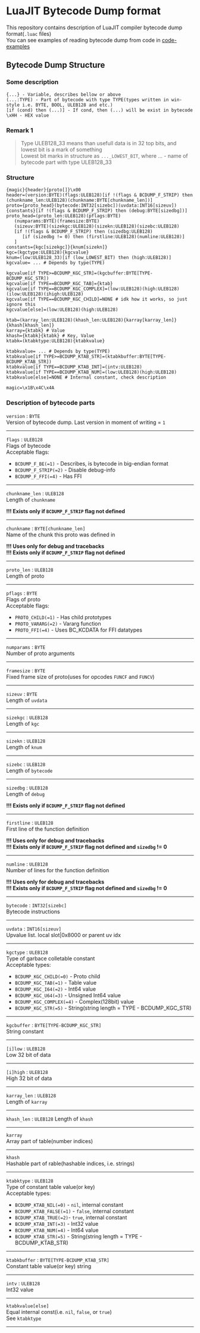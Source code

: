 # LuaJIT Bytecode Dump format
This repository contains description of LuaJIT compiler bytecode dump format(`.luac` files)  
You can see examples of reading bytecode dump from code in [code-examples](https://github.com/RedHolms/LuaJIT-BytecodeDumpFormat/tree/main/code-examples)

## Bytecode Dump Structure  

### Some description  
`{...} - Variable, describes bellow or above`  
`(...:TYPE) - Part of bytecode with type TYPE(types written in win-style i.e. BYTE, BOOL, ULEB128 and etc.)`  
`[if (cond) then (...)] - If cond, then (...) will be exist in bytecode`  
`\xHH - HEX value`  

### Remark 1
> Type ULEB128_33 means than usefull data is in 32 top bits, and lowest bit is a mark of something  
> Lowest bit marks in structure as `..._LOWEST_BIT`, where ... - name of bytecode part with type ULEB128_33


### Structure
```
{magic}{header}{proto[]}\x00
header=(version:BYTE)(flags:ULEB128)[if !(flags & BCDUMP_F_STRIP) then (chunkname_len:ULEB128)(chunkname:BYTE[chunkname_len])]
proto={proto_head}(bytecode:INT32[sizebc])(uvdata:INT16[sizeuv]){constants}[if !(flags & BCDUMP_F_STRIP) then (debug:BYTE[sizedbg])]
proto_head=(proto_len:ULEB128)(pflags:BYTE)
   (numparams:BYTE)(framesize:BYTE)
   (sizeuv:BYTE)(sizekgc:ULEB128)(sizekn:ULEB128)(sizebc:ULEB128)
   [if !(flags & BCDUMP_F_STRIP) then (sizedbg:ULEB128)
      [if (sizedbg != 0) then (firstline:ULEB128)(numline:ULEB128)]
   ]
constants={kgc[sizekgc]}{knum[sizekn]}
kgc=(kgctype:ULEB128){kgcvalue}
knum=(low:ULEB128_33)[if (low_LOWEST_BIT) then (high:ULEB128)]
kgcvalue= ... # Depends by type(TYPE)

kgcvalue[if TYPE>=BCDUMP_KGC_STR]=(kgcbuffer:BYTE[TYPE-BCDUMP_KGC_STR])
kgcvalue[if TYPE==BCDUMP_KGC_TAB]={ktab}
kgcvalue[if TYPE==BCDUMP_KGC_COMPLEX]=(low:ULEB128)(high:ULEB128)(ilow:ULEB128)(ihigh:ULEB128)
kgcvalue[if TYPE==BCDUMP_KGC_CHILD]=NONE # idk how it works, so just ignore this
kgcvalue[else]=(low:ULEB128)(high:ULEB128)

ktab=(karray_len:ULEB128)(khash_len:ULEB128){karray[karray_len]}{khash[khash_len]}
karray={ktabk} # Value
khash={ktabk}{ktabk} # Key, Value
ktabk=(ktabktype:ULEB128){ktabkvalue}

ktabkvalue= ... # Depends by type(TYPE)
ktabkvalue[if TYPE>=BCDUMP_KTAB_STR]=(ktabkbuffer:BYTE[TYPE-BCDUMP_KTAB_STR])
ktabkvalue[if TYPE==BCDUMP_KTAB_INT]=(intv:ULEB128)
ktabkvalue[if TYPE==BCDUMP_KTAB_NUM]=(low:ULEB128)(high:ULEB128)
ktabkvalue[else]=NONE # Internal constant, check description

magic=\x1B\x4C\x4A
```

### Description of bytecode parts
`version` : `BYTE`  
Version of bytecode dump. Last version in moment of writing = `1`  

-----------------------------------------------------------------

`flags` : `ULEB128`  
Flags of bytecode  
Acceptable flags:  
   - `BCDUMP_F_BE(=1)` - Describes, is bytecode in big-endian format  
   - `BCDUMP_F_STRIP(=2)` - Disable debug-info  
   - `BCDUMP_F_FFI(=4)` - Has FFI

-----------------------------------------------------------------

`chunkname_len` : `ULEB128`  
Length of `chunkname`  
  
**!!! Exists only if `BCDUMP_F_STRIP` flag not defined**

-----------------------------------------------------------------

`chunkname` : `BYTE[chunkname_len]`  
Name of the chunk this proto was defined in
  
**!!! Uses only for debug and tracebacks**  
**!!! Exists only if `BCDUMP_F_STRIP` flag not defined**

-----------------------------------------------------------------

`proto_len` : `ULEB128`  
Length of proto

-----------------------------------------------------------------

`pflags` : `BYTE`  
Flags of proto  
Acceptable flags:  
   - `PROTO_CHILD(=1)` - Has child prototypes
   - `PROTO_VARARG(=2)` - Vararg function
   - `PROTO_FFI(=4)` - Uses BC_KCDATA for FFI datatypes

-----------------------------------------------------------------

`numparams` : `BYTE`  
Number of proto arguments

-----------------------------------------------------------------

`framesize` : `BYTE`  
Fixed frame size of proto(uses for opcodes `FUNCF` and `FUNCV`)

-----------------------------------------------------------------

`sizeuv` : `BYTE`  
Length of `uvdata`

-----------------------------------------------------------------

`sizekgc` : `ULEB128`  
Length of `kgc`

-----------------------------------------------------------------

`sizekn` : `ULEB128`  
Length of `knum`

-----------------------------------------------------------------

`sizebc` : `ULEB128`  
Length of `bytecode`

-----------------------------------------------------------------

`sizedbg` : `ULEB128`  
Length of `debug`  
  
**!!! Exists only if `BCDUMP_F_STRIP` flag not defined**

-----------------------------------------------------------------

`firstline` : `ULEB128`  
First line of the function definition  
  
**!!! Uses only for debug and tracebacks**  
**!!! Exists only if `BCDUMP_F_STRIP` flag not defined and `sizedbg` != 0**

-----------------------------------------------------------------

`numline` : `ULEB128`  
Number of lines for the function definition  
  
**!!! Uses only for debug and tracebacks**  
**!!! Exists only if `BCDUMP_F_STRIP` flag not defined and `sizedbg` != 0**

-----------------------------------------------------------------

`bytecode` : `INT32[sizebc]`  
Bytecode instructions

-----------------------------------------------------------------

`uvdata` : `INT16[sizeuv]`  
Upvalue list. local slot|0x8000 or parent uv idx

-----------------------------------------------------------------

`kgctype` : `ULEB128`  
Type of garbace colletable constant  
Acceptable types:
   - `BCDUMP_KGC_CHILD(=0)` - Proto child
   - `BCDUMP_KGC_TAB(=1)` - Table value
   - `BCDUMP_KGC_I64(=2)` - Int64 value
   - `BCDUMP_KGC_U64(=3)` - Unsigned Int64 value
   - `BCDUMP_KGC_COMPLEX(=4)` - Complex(128bit) value
   - `BCDUMP_KGC_STR(=5)` - String(string length = TYPE - BCDUMP_KGC_STR)

-----------------------------------------------------------------

`kgcbuffer` : `BYTE[TYPE-BCDUMP_KGC_STR]`  
String constant

-----------------------------------------------------------------

`[i]low` : `ULEB128`  
Low 32 bit of data

-----------------------------------------------------------------

`[i]high` : `ULEB128`  
High 32 bit of data  

-----------------------------------------------------------------

`karray_len` : `ULEB128`  
Length of `karray`

-----------------------------------------------------------------

`khash_len` : `ULEB128`
Length of `khash`

-----------------------------------------------------------------

`karray`  
Array part of table(number indices)

-----------------------------------------------------------------

`khash`  
Hashable part of rable(hashable indices, i.e. strings)

-----------------------------------------------------------------

`ktabktype` : `ULEB128`  
Type of constant table value(or key)  
Acceptable types:
   - `BCDUMP_KTAB_NIL(=0)` - `nil`, internal constant
   - `BCDUMP_KTAB_FALSE(=1)` - `false`, internal constant
   - `BCDUMP_KTAB_TRUE(=2)`- `true`, internal constant
   - `BCDUMP_KTAB_INT(=3)` - Int32 value
   - `BCDUMP_KTAB_NUM(=4)` - Int64 value
   - `BCDUMP_KTAB_STR(=5)` - String(string length = TYPE - BCDUMP_KTAB_STR)

-----------------------------------------------------------------

`ktabkbuffer` : `BYTE[TYPE-BCDUMP_KTAB_STR]`  
Constant table value(or key) string

-----------------------------------------------------------------

`intv` : `ULEB128`  
Int32 value

-----------------------------------------------------------------

`ktabkvalue[else]`  
Equal internal const(i.e. `nil`, `false`, or `true`)  
See `ktabktype`

-----------------------------------------------------------------
